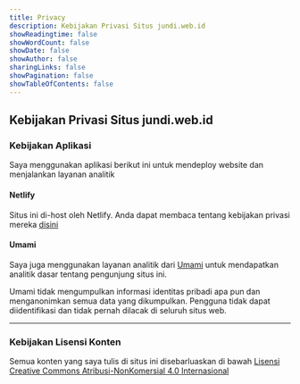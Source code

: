 ```yaml
---
title: Privacy
description: Kebijakan Privasi Situs jundi.web.id
showReadingtime: false
showWordCount: false
showDate: false
showAuthor: false
sharingLinks: false
showPagination: false
showTableOfContents: false
---
```


## Kebijakan Privasi Situs jundi.web.id

### Kebijakan Aplikasi

Saya menggunakan aplikasi berikut ini untuk mendeploy website dan menjalankan layanan analitik

#### Netlify

Situs ini di-host oleh Netlify. Anda dapat membaca tentang kebijakan privasi mereka [disini](https://www.netlify.com/privacy/ "Netlify Privasi")

#### Umami

Saya juga menggunakan layanan analitik dari [Umami](https://umami.is) untuk mendapatkan analitik dasar tentang pengunjung situs ini.

Umami tidak mengumpulkan informasi identitas pribadi apa pun dan menganonimkan semua data yang dikumpulkan. Pengguna tidak dapat diidentifikasi dan tidak pernah dilacak di seluruh situs web.

***
### Kebijakan Lisensi Konten

Semua konten yang saya tulis di situs ini disebarluaskan di bawah [Lisensi Creative Commons Atribusi-NonKomersial 4.0 Internasional](http://creativecommons.org/licenses/by-nc/4.0/)